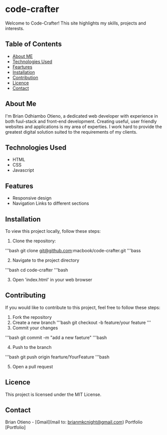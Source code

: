 # code-crafter

Welcome to Code-Crafter! This site highlights my skills, projects and interests.

## Table of Contents

- [About ME](#about-me)
- [Technologies Used](#technoloies-used)
- [Feartures](#features)
- [Installation](#installation)
- [Contribution](#contribution)
- [Licence](#license)
- [Contact](#contact)

## About Me

I'm Brian Odhiambo Otieno, a dedicated web developer with experience in both fuul-stack and front-end development. Creating useful, user friendly websites and applications is my area of experties. I work hard to provide the greatest digital solution suited to the requirements of my clients.

## Technologies Used

- HTML
- CSS
- Javascript

## Features
- Responsive design
- Navigation Links to different sections

## Installation

To view this project locally, follow these steps:

1. Clone the repository:

'''bash
git clone git@github.com:macbook/code-crafter.git
'''bass

2. Navigate to the project directory

'''bash
cd code-crafter
'''bash

3. Open 'index.html' in your web browser

## Contributing

If you would like to contribute to this project, feel free to follow these steps:

1. Fork the repository
2. Create a new branch
'''bash
git checkout -b feature/your feature
'''
3. Commit your changes

'''bash
git commit -m "add a new faeture"
'''bash

4. Push to the branch

'''bash
git push origin fearture/YourFeature
'''bash

5. Open a pull request

## Licence

This project is licensed under the MIT License.

## Contact 
Brian Otieno - [Gmail](mail to: brianmkcnight@gmail.com)
Portfolio [Portfolio]
